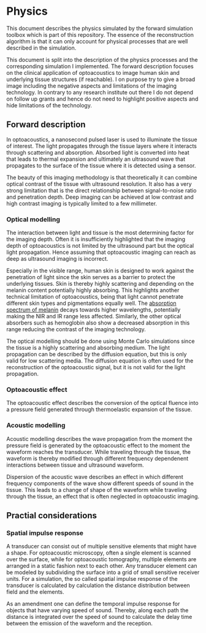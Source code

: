 # Physics

This document describes the physics simulated by the forward simulation toolbox which is part of this repository. The essence of the reconstruction algorithm is that it can only account for physical processes that are well described in the simulation.

This document is split into the description of the physics processes and the corresponding simulation I implemented. The forward description focuses on the clinical application of optoacoustics to image human skin and underlying tissue structures (if reachable). I on purpose try to give a broad image including the negative aspects and limitations of the imaging technology. In contrary to any research institute out there I do not depend on follow up grants and hence do not need to highlight positive aspects and hide limitations of the technology.

## Forward description

In optoacoustics, a nanosecond pulsed laser is used to illuminate the tissue of interest. The light propagates through the tissue layers where it interacts through scattering and absorption. Absorbed light is converted into heat that leads to thermal expansion and ultimately an ultrasound wave that propagates to the surface of the tissue where it is detected using a sensor.

The beauty of this imaging methodology is that theoretically it can combine optical contrast of the tissue with ultrasound resolution. It also has a very strong limitation that is the direct relationship between signal-to-noise ratio and penetration depth. Deep imaging can be achieved at low contrast and high contrast imaging is typically limited to a few millimeter.

### Optical modelling

The interaction between light and tissue is the most determining factor for the imaging depth. Often it is insufficiently highlighted that the imaging depth of optoacoustics is not limited by the ultrasound part but the optical light propagation. Hence assuming that optoacoustic imaging can reach as deep as ultrasound imaging is incorrect.

Especially in the visible range, human skin is designed to work against the penetration of light since the skin serves as a barrier to protect the underlying tissues. Skin is thereby highly scattering and depending on the melanin content potentially highly absorbing. This highlights another technical limitation of optoacoustics, being that light cannot penetrate different skin types and pigmentations equally well. The [absorption spectrum of melanin][omlc_melanin] decays towards higher wavelengths, potentially making the NIR and IR range less affected. Similarly, the other optical absorbers such as hemoglobin also show a decreased absorption in this range reducing the contrast of the imaging technology.

The optical modelling should be done using Monte Carlo simulations since the tissue is a highly scattering and absorbing medium. The light propagation can be described by the diffusion equation, but this is only valid for low scattering media. The diffusion equation is often used for the reconstruction of the optoacoustic signal, but it is not valid for the light propagation.

### Optoacoustic effect

The optoacoustic effect describes the conversion of the optical fluence into a pressure field generated through thermoelastic expansion of the tissue.

### Acoustic modelling

Acoustic modelling describes the wave propagation from the moment the pressure field is generated by the optoacoustic effect to the moment the waveform reaches the transducer. While traveling through the tissue, the waveform is thereby modified through different frequency dependenent interactions between tissue and ultrasound waveform.

Dispersion of the acoustic wave describes an effect in which different frequency components of the wave show different speeds of sound in the tissue. This leads to a change of shape of the waveform while traveling through the tissue, an effect that is often neglected in optoacoustic imaging.

## Practial considerations

### Spatial impulse response

A transducer can consist out of multiple sensitive elements that might have a shape. 
For optoacoustic microscopy, often a single element is scanned over the surface, while for optoacoustic tomography, multiple elements are arranged in a static fashion next to each other.
Any transducer element can be modeled by subdividing the surface into a grid of small sensitive receiver units. For a simulation, the so called spatial impulse response of the transducer is calculated by calculation the distance distribution between field and the elements. 

As an amendment one can define the temporal impulse response for objects that have varying speed of sound. Thereby, along each path the distance is integrated over the speed of sound to calculate the delay time between the emission of the waveform and the reception.


[omlc_melanin]: https://omlc.org/spectra/melanin/mua.html